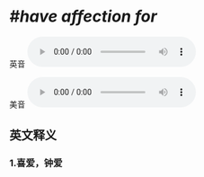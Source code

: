 # ***\#have affection for*** 
英音
<audio src="./media/have affection for1_AAC.aac" controls="controls"></audio>

美音
<audio src="./media/have affection for2.aac" controls="controls"></audio>



  

英文释义
---
### 1.**喜爱，钟爱**  


